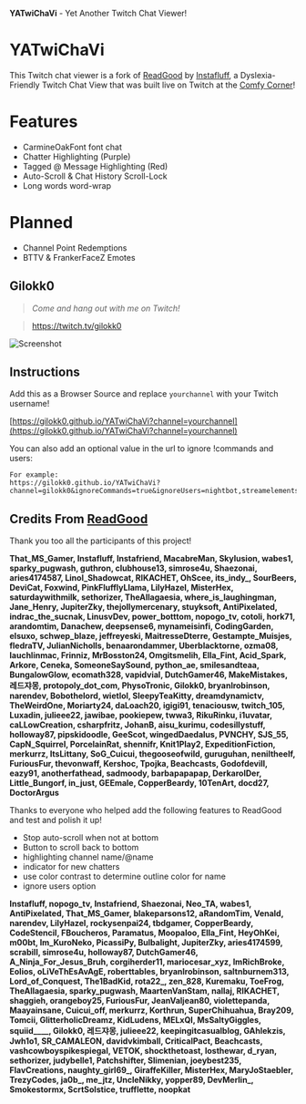 **YATwiChaVi** - Yet Another Twitch Chat Viewer!

# YATwiChaVi
This Twitch chat viewer is a fork of [ReadGood](https://github.com/instafluff/ReadGood) by [Instafluff](https://github.com/instafluff), a Dyslexia-Friendly Twitch Chat View that was built live on Twitch at the [Comfy Corner](https://www.twitch.tv/instafluff)!

# Features
- CarmineOakFont font chat
- Chatter Highlighting (Purple)
- Tagged @ Message Highlighting (Red)
- Auto-Scroll & Chat History Scroll-Lock
- Long words word-wrap

# Planned
- Channel Point Redemptions
- BTTV & FrankerFaceZ Emotes

## Gilokk0 ##
> *Come and hang out with me on Twitch!*

> https://twitch.tv/gilokk0

![Screenshot](https://gilokk0.github.io/YATwiChaVi/screenshot.png "YATwiChaVi Screenshot")

## Instructions ##

Add this as a Browser Source and replace `yourchannel` with your Twitch username!

[https://gilokk0.github.io/YATwiChaVi?channel=yourchannel](https://gilokk0.github.io/YATwiChaVi?channel=yourchannel)

You can also add an optional value in the url to ignore !commands and users:

```
For example:
https://gilokk0.github.io/YATwiChaVi?channel=gilokk0&ignoreCommands=true&ignoreUsers=nightbot,streamelements
```

## Credits From [ReadGood](https://github.com/instafluff/ReadGood) ##
Thank you too all the participants of this project!

**That_MS_Gamer, Instafluff, Instafriend, MacabreMan, Skylusion, wabes1, sparky_pugwash, guthron, clubhouse13, simrose4u, Shaezonai, aries4174587, Linol_Shadowcat, RIKACHET, OhScee, its_indy_, SourBeers, DeviCat, Foxwind, PinkFlufflyLlama, LilyHazel, MisterHex, saturdaywithmilk, sethorizer, TheAllagaesia, where_is_laughingman, Jane_Henry, JupiterZky, thejollymercenary, stuyksoft, AntiPixelated, indrac_the_sucnak, LinusvDev, power_botttom, nopogo_tv, cotoli, hork71, arandomtim, Danachew, deepsense6, mynameisinfi, CodingGarden, elsuxo, schwep_blaze, jeffreyeski, MaitresseDterre, Gestampte_Muisjes, fledraTV, JulianNicholls, benaarondammer, Uberblacktorne, ozma08, lauchlinmac, Frinniz, MrBosston24, Omgitsmelih, Ella_Fint, Acid_Spark, Arkore, Ceneka, SomeoneSaySound, python_ae, smilesandteaa, BungalowGlow, ecomath328, vapidvial, DutchGamer46, MakeMistakes, 레드쟈몽, protopoly_dot_com, PhysoTronic, Gilokk0, bryanlrobinson, narendev, Bobothelord, wietlol, SleepyTeaKitty, dreamdynamictv, TheWeirdOne, Moriarty24, daLoach20, igigi91, tenaciousw, twitch_105, Luxadin, julieee22, jawibae, pookiepew, twwa3, RikuRinku, i1uvatar, caLLowCreation, csharpfritz, JohanB, aisu_kurimu, codesillystuff, holloway87, pipskidoodle, GeeScot, wingedDaedalus, PVNCHY, SJS_55, CapN_Squirrel, PorcelainRat, shennifr, Knit1Play2, ExpeditionFiction, merkurrz, ItsLittany, SoG_Cuicui, thegooseofwild, guruguhan, neniltheelf, FuriousFur, thevonwaff, Kershoc, Tpojka, Beachcasts, Godofdevill, eazy91, anotherfathead, sadmoody, barbapapapap, DerkarolDer, Little_Bungorf, in_just, GEEmale, CopperBeardy, 10TenArt, docd27, DoctorArgus**

Thanks to everyone who helped add the following features to ReadGood and test and polish it up!

- Stop auto-scroll when not at bottom
- Button to scroll back to bottom
- highlighting channel name/@name
- indicator for new chatters
- use color contrast to determine outline color for name
- ignore users option

**Instafluff, nopogo_tv, Instafriend, Shaezonai, Neo_TA, wabes1, AntiPixelated, That_MS_Gamer, blakeparsons12, aRandomTim, Venald, narendev, LilyHazel, rockysenpai24, tbdgamer, CopperBeardy, CodeStencil, FBoucheros, Paramatus, Moopaloo, Ella_Fint, HeyOhKei, m00bt, Im_KuroNeko, PicassiPy, Bulbalight, JupiterZky, aries4174599, scrabill, simrose4u, holloway87, DutchGamer46, A_Ninja_For_Jesus_Bruh, corgiherder11, mariocesar_xyz, ImRichBroke, Eolios, oLiVeThEsAvAgE, roberttables, bryanlrobinson, saltnburnem313, Lord_of_Conquest, The1BadKid, rota22_, zen_828, Kuremaku, ToeFrog, TheAllagaesia, sparky_pugwash, MaartenVanStam, nallaj, RIKACHET, shaggieh, orangeboy25, FuriousFur, JeanValjean80, violettepanda, Maayainsane, Cuicui_off, merkurrz, Korthrun, SuperChihuahua, Bray209, Tomcii, GlitterholicDreamz, KidLudens, MELxQI, MsSaltyGiggles, squiid____, Gilokk0, 레드쟈몽, julieee22, keepingitcasualblog, GAhlekzis, Jwh1o1, SR_CAMALEON, davidvkimball, CriticalPact, Beachcasts, vashcowboyspikespiegal, VETOK, shockthetoast, losthewar, d_ryan, sethorizer, judybelle1, Patchshifter, Slimenian, joeybest235, FlavCreations, naughty_girl69_, GiraffeKiller, MisterHex, MaryJoStaebler, TrezyCodes, ja0b_, me_jtz, UncleNikky, yopper89, DevMerlin_, Smokestormx, ScrtSolstice, trufflette, noopkat**

